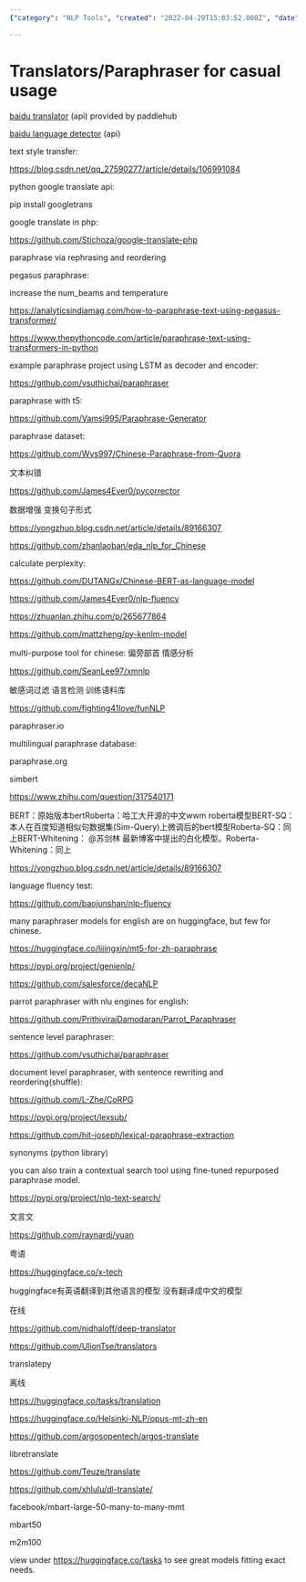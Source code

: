 ```yaml
---
{"category": "NLP Tools", "created": "2022-04-29T15:03:52.000Z", "date": "2022-04-29 15:03:52", "description": "In this summary, various NLP tools and resources for text paraphrasing, translation, and Chinese language analysis are discussed. These include popular options such as Baidu Translator, Pegasus Paraphrase, Google Translate, LSTM and T5 paraphrase generators, English and sentence-level paraphrasers, contextual search models trained using fine-tuned paraphrase models, open-source libraries, online tools, and 'mbart50', a multilingual language model.", "modified": "2022-09-08T14:31:02.808Z", "tags": ["paraphraser", "rephrase", "text generation", "translator", "洗稿"], "title": "Translators For Casual Usage"}

---
```


# Translators/Paraphraser for casual usage

[baidu translator](https://github.com/PaddlePaddle/PaddleHub/blob/e03d11260b86a2f49f896e733d68e82edb0d9286/modules/text/machine_translation/baidu_translate/module.py) (api) provided by paddlehub

[baidu language detector](https://github.com/PaddlePaddle/PaddleHub/blob/37fd44e8000e19a61d74cc35ef08af2cdd3d64b4/modules/text/machine_translation/baidu_language_recognition/module.py) (api)

text style transfer:

https://blog.csdn.net/qq_27590277/article/details/106991084

python google translate api:

pip install googletrans

google translate in php:

https://github.com/Stichoza/google-translate-php

paraphrase via rephrasing and reordering

pegasus paraphrase:

increase the num_beams and temperature

https://analyticsindiamag.com/how-to-paraphrase-text-using-pegasus-transformer/

https://www.thepythoncode.com/article/paraphrase-text-using-transformers-in-python

example paraphrase project using LSTM as decoder and encoder:

https://github.com/vsuthichai/paraphraser

paraphrase with t5:

https://github.com/Vamsi995/Paraphrase-Generator

paraphrase dataset:

https://github.com/Wys997/Chinese-Paraphrase-from-Quora

文本纠错

https://github.com/James4Ever0/pycorrector

数据增强 变换句子形式

https://yongzhuo.blog.csdn.net/article/details/89166307

https://github.com/zhanlaoban/eda_nlp_for_Chinese

calculate perplexity:

https://github.com/DUTANGx/Chinese-BERT-as-language-model

https://github.com/James4Ever0/nlp-fluency

https://zhuanlan.zhihu.com/p/265677864

https://github.com/mattzheng/py-kenlm-model

multi-purpose tool for chinese: 偏旁部首 情感分析

https://github.com/SeanLee97/xmnlp

敏感词过滤 语言检测 训练语料库

https://github.com/fighting41love/funNLP

paraphraser.io

multilingual paraphrase database:

paraphrase.org

simbert

https://www.zhihu.com/question/317540171

BERT：原始版本bertRoberta：哈工大开源的中文wwm roberta模型BERT-SQ：本人在百度知道相似句数据集(Sim-Query)上微调后的bert模型Roberta-SQ：同上BERT-Whitening： @苏剑林 最新博客中提出的白化模型。Roberta-Whitening：同上

https://yongzhuo.blog.csdn.net/article/details/89166307

language fluency test:

https://github.com/baojunshan/nlp-fluency

many paraphraser models for english are on huggingface, but few for chinese.

https://huggingface.co/lijingxin/mt5-for-zh-paraphrase

https://pypi.org/project/genienlp/

https://github.com/salesforce/decaNLP

parrot paraphraser with nlu engines for english:

https://github.com/PrithivirajDamodaran/Parrot_Paraphraser

sentence level paraphraser:

https://github.com/vsuthichai/paraphraser

document level paraphraser, with sentence rewriting and reordering(shuffle):

https://github.com/L-Zhe/CoRPG

https://pypi.org/project/lexsub/

https://github.com/hit-joseph/lexical-paraphrase-extraction

synonyms (python library)

you can also train a contextual search tool using fine-tuned repurposed paraphrase model.

https://pypi.org/project/nlp-text-search/

文言文

https://github.com/raynardj/yuan

粤语

https://huggingface.co/x-tech

huggingface有英语翻译到其他语言的模型 没有翻译成中文的模型

在线

https://github.com/nidhaloff/deep-translator

https://github.com/UlionTse/translators

translatepy

离线

https://huggingface.co/tasks/translation

https://huggingface.co/Helsinki-NLP/opus-mt-zh-en

https://github.com/argosopentech/argos-translate

libretranslate

https://github.com/Teuze/translate

https://github.com/xhlulu/dl-translate/

facebook/mbart-large-50-many-to-many-mmt

mbart50

m2m100

view under https://huggingface.co/tasks to see great models fitting exact needs.

